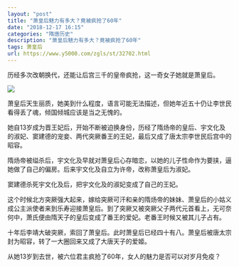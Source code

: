 ```yaml
---
layout: "post"
title: "萧皇后魅力有多大？竟被疯抢了60年"
date: "2018-12-17 16:15"
categories: "隋唐历史"
description: "萧皇后魅力有多大？竟被疯抢了60年"
tags: 萧皇后
url: https://www.y5000.com/zgls/st/32702.html
---
```






历经多次改朝换代，还能让后宫三千的皇帝疯抢，这一奇女子她就是萧皇后。

![](https://img.y5000.com/uploads/allimg/180911/15-1P91110131M54.jpg)

萧皇后天生丽质，她美到什么程度，语言可能无法描述，但她年近五十仍让李世民看得丢了魂，倾国倾城应该是当之无愧的。

她自13岁成为晋王妃后，开始不断被迫换身份，历经了隋炀帝的皇后、宇文化及的淑妃、窦建德的宠妾、两代突厥番王的王妃，最后又成了唐太宗李世民后宫中的昭容。

隋炀帝被缢杀后，宇文化及早就对萧皇后心存暗恋，以她的儿子性命作为要挟，逼她做了自己的偏房。后来宇文化及自立为许帝，改称萧皇后为淑妃。

窦建德杀死宇文化及后，把宇文化及的淑妃变成了自己的王妃。

这个时候北方突厥强大起来，嫁给突厥可汗和亲的隋炀帝的妹妹、萧皇后的小姑义成公主派使者来到乐寿迎接萧皇后。到了突厥又被突厥父子两代元首看上，无可奈何中，萧氏便由隋天子的皇后变成了番王的爱妃。老番王时候又被其儿子占有。

十年后李靖大破突厥，索回了萧皇后。此时萧皇后已经四十有八。萧皇后被唐太宗封为昭容，转了一大圈回来又成了大唐天子的爱姬。

从她13岁到去世，被六位君主疯抢了60年，女人的魅力是否可以对岁月免疫？
